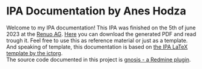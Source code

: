 # IPA Documentation by Anes Hodza
Welcome to my IPA documentation! This IPA was finished on the 5th of june 2023 at the [Renuo AG](https://www.renuo.ch/). [Here](https://github.com/aneshodza/ipa-documentation/suites/13383152918/artifacts/732417307) you can download the generated PDF and read trough it. Feel free to use this as reference material or just as a template. And speaking of template, this documentation is based on [the IPA LaTeX template by the ictorg](https://github.com/ictorg/ipa-template).  
The source code documented in this project is [gnosis - a Redmine plugin](https://github.com/aneshodza/gnosis).
